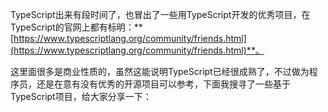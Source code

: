 TypeScript出来有段时间了，也冒出了一些用TypeScript开发的优秀项目，在TypeScript的官网上都有标明：**[https://www.typescriptlang.org/community/friends.html](https://www.typescriptlang.org/community/friends.html)**。

这里面很多是商业性质的，虽然这能说明TypeScript已经很成熟了，不过做为程序员，还是在意有没有优秀的开源项目可以参考，下面我搜寻了一些基于TypeScript项目，给大家分享一下：



